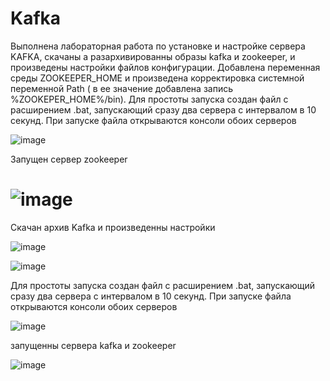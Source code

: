 # Kafka
Выполнена лабораторная работа по установке и настройке сервера KAFKA, скачаны а разархивированны образы kafka и zookeeper, 
и произведены настройки файлов конфигурации. Добавлена переменная среды ZOOKEEPER_HOME и произведена корректировка системной переменной Path 
( в ее значение добавлена запись %ZOOKEPER_HOME%/bin). Для простоты запуска создан файл с расширением .bat,
запускающий сразу два сервера с интервалом в 10 секунд. При запуске файла открываются консоли обоих серверов

![image](https://user-images.githubusercontent.com/90269553/135715921-a0530197-74b7-49d2-931c-6fb7b0fd1be8.png)

Запущен сервер zookeeper
# ![image](https://user-images.githubusercontent.com/90269553/135715957-071bdc92-40eb-4c4a-88c4-f5dbcf2fcc57.png)
 Скачан архив Kafka и произведенны настройки
 
 
 ![image](https://user-images.githubusercontent.com/90269553/135716086-f9bd3a55-1f66-471d-9927-94f3f8ad6bbc.png)
 
 
![image](https://user-images.githubusercontent.com/90269553/135716094-830c4d62-b160-46f9-9bc6-0ec2937f74a8.png)

Для простоты запуска создан файл с расширением .bat, запускающий сразу два сервера с интервалом в 10 секунд.
При запуске файла открываются консоли обоих серверов

![image](https://user-images.githubusercontent.com/90269553/135716335-9173bd5f-737e-4a1a-b685-e680a2cd6037.png)

запущенны сервера kafka и zookeeper

![image](https://user-images.githubusercontent.com/90269553/135716375-cdbaa7de-9c06-4f00-9465-6beb7a09cb5c.png)

